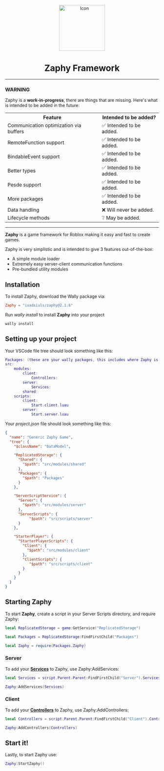 <div align="center">
<img style="width: 150px; height: 150px" src="https://zen7yjauxo.ufs.sh/f/1qxTIhVVwRptecTAWxolr2l7Uw4YHTMJXSqjNpBmRL9uhfgP" alt="Icon"/>

<h1><b>Zaphy Framework</b></h1>

</div>

-------------------------------------------------------

### WARNING

Zaphy is a **work-in-progress**, there are things that are missing.
Here's what is intended to be added in the future:

<table>
  <tr>
    <th>Feature</th>
    <th>Intended to be added?</th>
  </tr>
  <tr>
    <td>Communication optimization via buffers</td>
    <td>✅ Intended to be added.</td>
  </tr>
  <tr>
    <td>RemoteFunction support</td>
    <td>✅ Intended to be added.</td>
  </tr>
  <tr>
    <td>BindableEvent support</td>
    <td>✅ Intended to be added.</td>
  </tr>
  <tr>
    <td>Better types</td>
    <td>✅ Intended to be added.</td>
  </tr>
  <tr>
    <td>Pesde support</td>
    <td>✅ Intended to be added.</td>
  </tr>
  <tr>
    <td>More packages</td>
    <td>✅ Intended to be added.</td>
  </tr>
  <tr>
    <td>Data handling</td>
    <td>❌ Will never be added.</td>
  </tr>
  <tr>
    <td>Lifecycle methods</td>
    <td>❔ May be added.</td>
  </tr>
</table>

-------------------------------------------------------

**Zaphy** is a game framework for Roblox making it easy and fast to create games.

Zaphy is very simplistic and is intended to give 3 features out-of-the-box:

- A simple module loader
- Extremely easy server-client communication functions
- Pre-bundled utility modules

## Installation

To install Zaphy, download the Wally package via:

```toml
Zaphy = "ivadsiuls/zaphy@2.1.6"
```

Run *wally install* to install **Zaphy** into your project

```powershell
wally install
```

## Setting up your project

Your VSCode file tree should look something like this:

```lua
Packages: (these are your wally packages, this includes where Zaphy is stored.)
src:
    modules:
        client:
            Controllers:
        server:
            Services:
        shared:
    scripts:
        client:
            Start.client.luau
        server:
            Start.server.luau
```

Your *project.json* file should look something like this:

```json
{
  "name": "Generic Zaphy Game",
  "tree": {
    "$className": "DataModel",

    "ReplicatedStorage": {
      "Shared": {
        "$path": "src/modules/shared"
      },
      "Packages": {
        "$path": "Packages"
      }
    },

    "ServerScriptService": {
      "Server": {
        "$path": "src/modules/server"
      },
      "ServerScripts": {
           "$path": "src/scripts/server"
      }
    },

    "StarterPlayer": {
      "StarterPlayerScripts": {
        "Client": {
          "$path": "src/modules/client"
        },
        "ClientScripts": {
           "$path": "src/scripts/client"
        }
      }
    }
  }
}
```

## Starting Zaphy

To start **Zaphy**, create a script in your Server Scripts directory, and require Zaphy:

```lua
local ReplicatedStorage = game:GetService("ReplicatedStorage")

local Packages = ReplicatedStorage:FindFirstChild("Packages")

local Zaphy = require(Packages.Zaphy)
```

### Server

To add your <a href="/api/server/init"><b>Services</b></a> to Zaphy, use Zaphy:AddServices:

```lua
local Services = script.Parent.Parent:FindFirstChild("Server").Services:GetDescendants()

Zaphy:AddServices(Services)
```

### Client

To add your <a href="/api/client/init"><b>Controllers</b></a> to Zaphy, use Zaphy:AddControllers:

```lua
local Controllers = script.Parent.Parent:FindFirstChild("Client").Controllers:GetDescendants()

Zaphy:AddControllers(Controllers)
```

## Start it!

Lastly, to start Zaphy use:

```lua
Zaphy:StartZaphy()
```